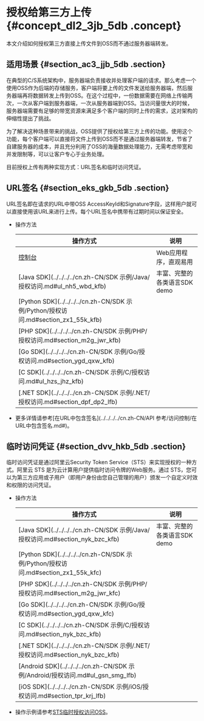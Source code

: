 # 授权给第三方上传 {#concept_dl2_3jb_5db .concept}

本文介绍如何授权第三方直接上传文件到OSS而不通过服务器端转发。

## 适用场景 {#section_ac3_jjb_5db .section}

在典型的C/S系统架构中，服务器端负责接收并处理客户端的请求。那么考虑一个使用OSS作为后端的存储服务，客户端将要上传的文件发送给服务器端，然后服务器端再将数据转发上传到OSS。在这个过程中，一份数据需要在网络上传输两次，一次从客户端到服务器端，一次从服务器端到OSS。当访问量很大的时候，服务器端需要有足够的带宽资源来满足多个客户端的同时上传的需求，这对架构的伸缩性提出了挑战。

为了解决这种场景带来的挑战，OSS提供了授权给第三方上传的功能。使用这个功能，每个客户端可以直接将文件上传到OSS而不是通过服务器端转发，节省了自建服务器的成本，并且充分利用了OSS的海量数据处理能力，无需考虑带宽和并发限制等，可以让客户专心于业务处理。

目前授权上传有两种实现方式：URL签名和临时访问凭证。

## URL签名 {#section_eks_gkb_5db .section}

URL签名即在请求的URL中带OSS AccessKeyId和Signature字段，这样用户就可以直接使用该URL来进行上传。每个URL签名中携带有过期时间以保证安全。

-   操作方法

    |操作方式|说明|
    |----|--|
    |[控制台](../../../../cn.zh-CN/控制台用户指南/上传、下载和管理文件/下载文件.md#)|Web应用程序，直观易用|
    |[Java SDK](../../../../cn.zh-CN/SDK 示例/Java/授权访问.md#ul_nh5_wbd_kfb)|丰富、完整的各类语言SDK demo|
    |[Python SDK](../../../../cn.zh-CN/SDK 示例/Python/授权访问.md#section_zx1_55k_kfb)|
    |[PHP SDK](../../../../cn.zh-CN/SDK 示例/PHP/授权访问.md#section_m2g_jwr_kfb)|
    |[Go SDK](../../../../cn.zh-CN/SDK 示例/Go/授权访问.md#section_ygd_qxw_kfb)|
    |[C SDK](../../../../cn.zh-CN/SDK 示例/C/授权访问.md#ul_hzs_jhz_kfb)|
    |[.NET SDK](../../../../cn.zh-CN/SDK 示例/.NET/授权访问.md#section_dpf_dp2_lfb)|

-   更多详情请参考[在URL中包含签名](../../../../cn.zh-CN/API 参考/访问控制/在URL中包含签名.md#)。

## 临时访问凭证 {#section_dvv_hkb_5db .section}

临时访问凭证是通过阿里云Security Token Service（STS）来实现授权的一种方式。阿里云 STS 是为云计算用户提供临时访问令牌的Web服务。通过 STS，您可以为第三方应用或子用户（即用户身份由您自己管理的用户）颁发一个自定义时效和权限的访问凭证。

-   操作方法

    |操作方式|说明|
    |----|--|
    |[Java SDK](../../../../cn.zh-CN/SDK 示例/Java/授权访问.md#section_nyk_bzc_kfb)|丰富、完整的各类语言SDK demo|
    |[Python SDK](../../../../cn.zh-CN/SDK 示例/Python/授权访问.md#section_zx1_55k_kfc)|
    |[PHP SDK](../../../../cn.zh-CN/SDK 示例/PHP/授权访问.md#section_m2g_jwr_kfc)|
    |[Go SDK](../../../../cn.zh-CN/SDK 示例/Go/授权访问.md#section_ygd_qxw_kfc)|
    |[C SDK](../../../../cn.zh-CN/SDK 示例/C/授权访问.md#section_nyk_bzc_kfb)|
    |[.NET SDK](../../../../cn.zh-CN/SDK 示例/.NET/授权访问.md#section_nyk_bzc_kfb)|
    |[Android SDK](../../../../cn.zh-CN/SDK 示例/Android/授权访问.md#ul_gsn_smg_lfb)|
    |[iOS SDK](../../../../cn.zh-CN/SDK 示例/iOS/授权访问.md#section_tpr_krj_lfb)|

-   操作示例请参考[STS临时授权访问OSS](cn.zh-CN/开发指南/身份认证/STS临时授权访问OSS.md#)。

